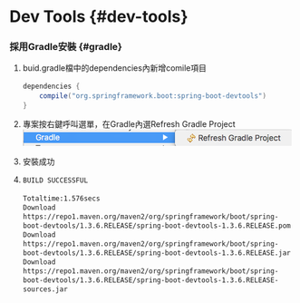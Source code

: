 # Dev Tools {#dev-tools}

### 採用Gradle安裝 {#gradle}

1. buid.gradle檔中的dependencies內新增comile項目
   ```java
   dependencies {
       compile("org.springframework.boot:spring-boot-devtools")
   }
   ```
2. 專案按右鍵呼叫選單，在Gradle內選Refresh Gradle Project  
   ![](/assets/ying_mu_kuai_zhao_2016_-_07_-_28_shang_wu_12__12__26.png)

3. 安裝成功

4. ```
   BUILD SUCCESSFUL

   Totaltime:1.576secs
   Download
   https://repo1.maven.org/maven2/org/springframework/boot/spring-boot-devtools/1.3.6.RELEASE/spring-boot-devtools-1.3.6.RELEASE.pom
   Download
   https://repo1.maven.org/maven2/org/springframework/boot/spring-boot-devtools/1.3.6.RELEASE/spring-boot-devtools-1.3.6.RELEASE.jar
   Download
   https://repo1.maven.org/maven2/org/springframework/boot/spring-boot-devtools/1.3.6.RELEASE/spring-boot-devtools-1.3.6.RELEASE-sources.jar
   ```



